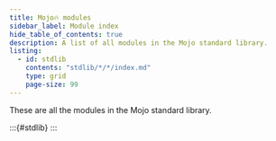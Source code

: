 ```yaml
---
title: Mojo🔥 modules
sidebar_label: Module index
hide_table_of_contents: true
description: A list of all modules in the Mojo standard library.
listing:
  - id: stdlib
    contents: "stdlib/*/*/index.md"
    type: grid
    page-size: 99
---
```


These are all the modules in the Mojo standard library.

:::{#stdlib}
:::
